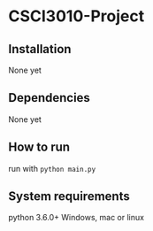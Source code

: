 # CSCI3010-Project

## Installation
None yet

## Dependencies
None yet

## How to run
run with `python main.py`

## System requirements
python 3.6.0+
Windows, mac or linux


